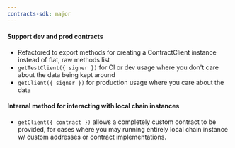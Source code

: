 ```yaml
---
contracts-sdk: major
---
```


#### Support dev and prod contracts

- Refactored to export methods for creating a ContractClient instance instead of flat, raw methods list
- `getTestClient({ signer })` for CI or dev usage where you don't care about the data being kept around
- `getClient({ signer })` for production usage where you care about the data

#### Internal method for interacting with local chain instances

- `getClient({ contract })` allows a completely custom contract to be provided, for cases where you may running entirely local chain instance w/ custom addresses or contract implementations.
